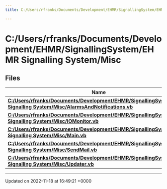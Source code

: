 ```yaml
---
title: C:/Users/rfranks/Documents/Development/EHMR/SignallingSystem/EHMR Signalling System/Misc

---
```


# C:/Users/rfranks/Documents/Development/EHMR/SignallingSystem/EHMR Signalling System/Misc



## Files

| Name           |
| -------------- |
| **[C:/Users/rfranks/Documents/Development/EHMR/SignallingSystem/EHMR Signalling System/Misc/AlarmsAndNotifications.vb](/SignallingSystem-doc/mainsystem/Files/AlarmsAndNotifications_8vb/#file-alarmsandnotifications.vb)**  |
| **[C:/Users/rfranks/Documents/Development/EHMR/SignallingSystem/EHMR Signalling System/Misc/IOMonitor.vb](/SignallingSystem-doc/mainsystem/Files/IOMonitor_8vb/#file-iomonitor.vb)**  |
| **[C:/Users/rfranks/Documents/Development/EHMR/SignallingSystem/EHMR Signalling System/Misc/Main.vb](/SignallingSystem-doc/mainsystem/Files/Main_8vb/#file-main.vb)**  |
| **[C:/Users/rfranks/Documents/Development/EHMR/SignallingSystem/EHMR Signalling System/Misc/SendMail.vb](/SignallingSystem-doc/mainsystem/Files/SendMail_8vb/#file-sendmail.vb)**  |
| **[C:/Users/rfranks/Documents/Development/EHMR/SignallingSystem/EHMR Signalling System/Misc/Updater.vb](/SignallingSystem-doc/mainsystem/Files/Updater_8vb/#file-updater.vb)**  |






-------------------------------

Updated on 2022-11-18 at 16:49:21 +0000
